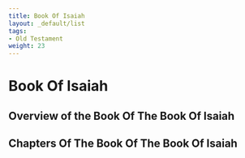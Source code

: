 ```yaml
---
title: Book Of Isaiah
layout: _default/list
tags:
- Old Testament
weight: 23
---
```

# Book Of Isaiah

## Overview of the Book Of The Book Of Isaiah

## Chapters Of The Book Of The Book Of Isaiah